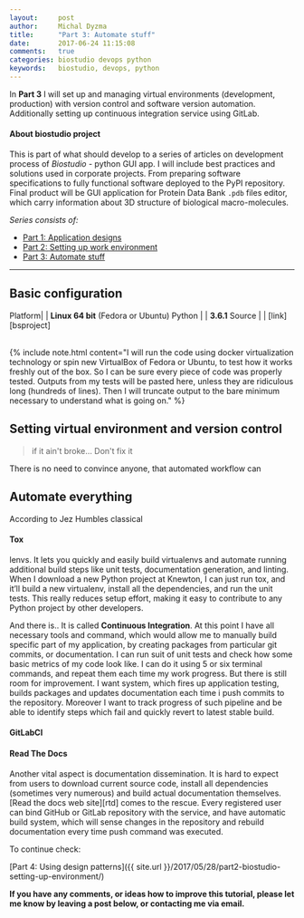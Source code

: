 ```yaml
---
layout:     post
author:     Michal Dyzma
title:      "Part 3: Automate stuff"
date:       2017-06-24 11:15:08
comments:   true
categories: biostudio devops python
keywords:   biostudio, devops, python
---
```


In __Part 3__ I will set up and managing virtual environments (development, production) with version control and software version automation. Additionally setting up continuous integration service using GitLab.

#### About biostudio project

This is part of  what should develop to a series of articles on development process of _Biostudio_ - python GUI app. I will include best practices and solutions used in corporate projects. From preparing  software specifications to fully functional software deployed to the PyPI repository. Final product will be GUI application for Protein Data Bank ```.pdb``` files editor, which carry information about 3D structure of biological macro-molecules.

_Series consists of:_

* [Part 1: Application designs]({{site.url}}/2017/03/26/part1-biostudio-application-design/)
* [Part 2: Setting up work environment]({{site.url}}/2017/05/28/part2-biostudio-setting-up-environment/)
* [Part 3: Automate stuff]({{site.url}}/2017/06/24/part3-biostudio-automate-stuff/)

<!-- 
* [Part 4: Low Level Design implementation]({{site.url}}/2017/04/15/part4-biostudio-design-implementation-continue/)
* [Part 5: Debugging and profiling]({{site.url}}/2017/04/16/part5-biostudio-debugging-and-profiling/)
* [Part 6: Application deployment]({{site.url}}/2017/04/17/part6-biostudio-application-deployment/)
* [Part 7: Application life cycle]({{site.url}}/2017/04/18/part7-biostudio-application-lifecycle/)
* [Part 8: Code metrics]({{site.url}}/2017/04/19/part8-biostudio-code-metrics/)
 -->
-----


## Basic configuration


Platform| | **Linux 64 bit** (Fedora or Ubuntu)
Python  | | **3.6.1**
Source  | | [link][bsproject]

<br>
{% include note.html content="I will run the code using docker virtualization technology or spin new VirtualBox of Fedora or Ubuntu, to test how it works freshly out of the box. So I can be sure every piece of code was properly tested. Outputs from my tests will be pasted here, unless they are ridiculous long (hundreds of lines). Then I will truncate output to the bare minimum necessary to understand what is going on." %}



## Setting virtual environment and version control


> if it ain't broke… Don't fix it

There is no need to convince anyone, that automated workflow can 



## Automate everything

According to Jez Humbles classical 

#### Tox



lenvs. It lets you quickly and easily build virtualenvs and automate running additional build steps like unit tests, documentation generation, and linting. When I download a new Python project at Knewton, I can just run tox, and it’ll build a new virtualenv, install all the dependencies, and run the unit tests. This really reduces setup effort, making it easy to contribute to any Python project by other developers.




And there is.. It is called **Continuous Integration**. At this point I have all necessary tools and command, which would allow me to manually build specific part of my application, by creating packages from particular git commits, or documentation. I can run suit of unit tests and check how some basic metrics of my code look like. I can do it using 5 or six terminal commands, and repeat them each time my work progress. But there is still room for improvement. I want system, which fires up application testing,  builds packages and updates documentation each time i push commits to the repository. Moreover I want to track progress of such pipeline and be able to identify steps which fail and quickly revert to latest stable build. 


#### GitLabCI


#### Read The Docs




Another vital aspect is documentation dissemination. It is hard to expect from users to download current source code, install all dependencies (sometimes very numerous) and build actual documentation themselves. [Read the docs web site][rtd] comes to the rescue. Every registered user can bind GitHub or GitLab repository with the service, and have automatic build system, which will sense changes in the repository and rebuild documentation every time push command was executed.

To continue check:

[Part 4: Using design patterns]({{ site.url }}/2017/05/28/part2-biostudio-setting-up-environment/) 

__If you have any comments, or ideas how to improve this tutorial, please let me know by leaving a post below, or contacting me via email.__

<!-- 

Now that I have virtualenvs for the projects, you’ll want an easy way to build the virtualenv and install all the dependencies from your requirements.txt file. An automatic way to set up virtualenvs is important for getting new users started with your project, and is also useful for enabling you to quickly and easily rebuild broken virtualenvs.

A tox.ini file at Knewton might look something like this:


[tox]
envlist=py27                         # We use only Python 2.7
indexserver =
     # We host our own PyPI (see below)
     default = https://python.internal.knewton.com/simple

[testenv]
deps = 
     -rrequirements.txt              # Pinned requirements (yes, no space)
commands=
     pipconflictchecker              # Check for any version conflicts
     py.test . {posargs}             # Run unit tests

Get started with tox at its home page.

Indicate transitive dependencies using install_requires

At some point, you may want to package your Python project with sdist or as a wheel, so that others can depend on it by installing it with pip. Dependency management gets a bit more complicated at this point, because pip actually doesn’t look at your requirements.txt file when installing your packaged project.

Instead, pip looks at the install_requires field in setup.py, so you should be sure to fill this out in order to make a project that others can easily install. In contrast to requirements.txt, this field should list only your direct dependencies. Although requirements in requirements.txt should generally be pinned to exact versions, requirements in install_requires should permit the largest possible ranges. If you’d like to understand these differences, “The Package Dependency Blues” does a great job of explaining requirements.txt and install_requires.4

The way tox handles requirements.txt and install_requires can be a bit confusing. First, tox installs requirements from the deps section of tox.ini. Then tox runs python setup.py install, which will install dependencies from your install_requires. Since your requirements.txt file should contain a superset of the packages in your install_requires, this second step should not install any requirements if you’ve filled out your deps section correctly.

Of course, now you have two different lists of requirements to maintain. If only there were a simple way to do so! Pip-compile, from pip-tools, is the most promising tool for keeping your requirements.txt and install_requires in sync. It’s not yet fully mature, but it’s very helpful for projects with many transitive dependencies.

Specify which versions of Python tools you want to support

If you’re using pip, virtualenv, and tox, then anyone with those tools should be able to build your project, right? Unfortunately, the answer is, “almost.” If someone is running a different version of pip, virtualenv, or tox, their build may work differently than yours. As an example, tox 1.x passes all environment variables through to the commands it’s running, but tox 2.x runs its tasks in an environment with only a whitelist of environment variables. This means that, if you had a script that tried to read the $EDITOR environment variable, it might work fine when built with tox 1.x, but fail with tox 2.x.

At Knewton, we take the approach of restricting the allowed versions of these tools. We have a script called “Python Doctor” that will check your versions of Python, pip, virtualenv, and tox to ensure that they’re within our band of accepted ranges.

For an open source project, this is a little more complicated because you can’t restrict the versions of the tools running on your contributors’ workstations. In this case, it’s a good idea to mention the versions of these tools with which your project can be built.5 Note that this only applies to tools that are installed in your global Python environment, which will not appear in your requirements.txt or install_requires. For example, tox or pip would not generally appear in a requirements.txt file.

Example README snippet:

To build this project, run `tox -r`. This project has been tested with tox >=1.8,<2. If you want to make your own virtualenv instead, we recommend using virtualenv >=13.

Control your packages with a PyPI server

By default, pip will install packages from the python.org pypi server. If you work at a place with proprietary code, you may wish to run your own PyPI server. This will allow you to install your own packages as easily as those from the main PyPI server.

It’s actually much easier to set this up than you might think: your PyPI server can be as simple as an HTTP server serving a folder that contains sdist’ed tarballs of your Python project!

By hosting your own PyPI server, you can make it easy to maintain forked versions of external libraries.

You can also use a PyPI server to encourage consistent builds and reduce version conflicts by limiting the ability to add new libraries to your organization’s PyPI server.

Learn more about setting up a PyPI server here.

Examples

I’ve added to Github two Python project templates that illustrate how to tie all of this together:

Python-project-template-with-pip-conflict-checker uses pip-conflict-checker to check for dependency conflicts. This is a slightly more reliable strategy, but will require a little more manual effort to keep your requirements files in sync.
Python-project-template-with-pip-compile uses pip-compile to simplify requirements management. Pip-compile is not yet a mature tool, but it makes it much easier to manage dependencies.
Conclusion

This is our strategy, but you’ll probably need to modify it to suit your own circumstances. Additionally, the Python community has been growing quickly recently, so it’s likely that some of these practices will be replaced in the next few years. If you’re reading this in 2018, hopefully there will be some easier ways to manage Python dependencies!

Notes

If you’re used to other dependency management systems, this may sound trivial. With Python, it’s not!
“Pip” stands for “pip installs packages.” Easy_install was formerly used for this, but nowadays pip is superior.
Pip is now included with Python 2 versions starting with 2.7.9, as well as Python 3 versions starting with 3.4.
A nagging aside: make sure to follow semantic versioning to make it easier for other projects to restrict the version of your project in their install_requires.
If you want to take this to the next level, you can specify your build tools programmatically too! Make a file called requirements-meta.txt that contains pinned versions of your build tools like tox. Then you’ll have a two-step build process:
Install your per-project build system. To do this, use your global tox or virtualenvwrapper to make a virtualenv with this pinned version of tox in it.
Use your per-project build system to build your project. To do this, run the tox that you just installed to run the project’s primary builds. If you understood this, great job!
What's this? You're reading N choose K, the Knewton tech blog. We're crafting the Knewton Adaptive Learning Platform that uses data from millions of students to continuously personalize the presentation of educational content according to learners' needs. Sound interesting? We're hiring.





# Docker

https://jpetazzo.github.io/2013/12/01/docker-python-pip-requirements/

Efficient management Python projects dependencies with Docker
 Discuss on Hacker News
There are many ways to handle Python app dependencies with Docker. Here is an overview of the most common ones – with a twist.

In our examples, we will make the following assumptions:

you want to write a Dockerfile for a Python app;
the code is directly at the top of the repo (i.e. there’s a setup.py file at the root of the repo);
your app requires Flask (and possibly other dependencies).
Using your distro’s packages
This is the easiest method, but it has some pretty strict requirements.

The Python dependencies that you need must be packaged by your distro. (Obviously!)
Almost as obvious, but a bit more tricky: your distro has to carry the specific version that you need. You want Django 1.6 but your distro only have 1.5? Too bad!
You must be able to map the Python package name to the distro package name. Again, that sounds really obvious, and it’s not a big deal if you are familiar with your distro. For instance, on Debian/Ubuntu, in most cases, Python package xxx will be packaged as python-xxx. But if you have to deal with a complex Python app with a large-ish requirements.txt file, things might be more tedious.
If you run multiple apps in the same environment, their requirements must not conflict with each other. For instance, if you install (on the same machine) a CMS system and a ticket tracking system both depending on different versions of Django, you’re in trouble.
The most common answer to those constraints is “just use virtualenv instead!”, and this is the generally accepted strategy. However, before ditching distro packages, let’s remember two key things!

If we’re using Docker, most of those problems go away (just like when using virtualenv), because you can use different containers for different apps (and get rid of version conflicts). Also, if you need a more recent (or older) version of a package, you can use a more recenet (or older) version of the distro, and a moderate amount of luck will make sure that you can find the right thing. Just check e.g. http://packages.debian.org/ or http://packages.ubuntu.com/ to check version numbers first.
Sometimes, it happens that a specific Python dependency will be incompatible with your Python version, or some other library on your system. Example: I recently stumbled upon a version of simplejson which didn’t work with Python 3.2. This is less likely to occur with distro packages, because such problems will be caught by the packagers and the other users. Free QA!
So what does your Dockerfile look like?

# Use a specific version of Debian (because it has the exact Python for us)
FROM stackbrew/debian:jessie
RUN apt-get install -qy python3
RUN apt-get install -qy python3-flask
ADD . /myapp
WORKDIR /myapp
RUN python3 setup.py install
EXPOSE 8000
CMD myapp --port 8000
Pretty simple – especially if you don’t have too many requirements. Note how we apt-get install each package with a separate command. It creates more Docker layers, but that’s OK, and it means that if you add more dependencies later, the cache will be used. If you use a single line, each time you add a new package, everything will be downloaded and installed again.

requirements.txt
If you can’t use the packages of your distro (they don’t have that specific version that you absolutely need!), or if you are using some stuff which is just not packaged at all, here’s our “plan B”. In that situation, you will generally have a requirements.txt file, describing the dependencies of the app, pinned to specific versions. That kind of file can be generated with pip freeze, and those dependencies can then be installed with pip install -r requoirements.txt.

That’s also the preferred solution when you want to use some dependencies straight from GitHub, BitBucket, or any other code repository, because pip supports that too.

Let’s see first what the Dockerfile will look like, and discuss the pros and cons of this approach.

FROM stackbrew/debian:jessie
RUN apt-get install -qy python3
RUN apt-get install -qy python3-pip
ADD . /myapp
WORKDIR /myapp
RUN pip-3.3 install -r requirements.txt
RUN pip-3.3 install .
EXPOSE 8000
CMD myapp --port 8000
While it looks similar to what we did earlier, there is actually a huge difference (apart from the fact that dependencies are no longer handled by Debian, but directly by pip). Dependencies are now installed after the ADD command. This is a big deal because as of Docker 0.7.1, the ADD command is not cached, which means that all subsequent commands are not cached, neither. So each time you build this Dockerfile, you end up re-installing all the dependencies, which could take some time.

This is a significant drawback, because development is now significantly slower, since each build can take minutes instead of seconds.

So how do we solve that problem? Well, let’s see!

Two Dockerfiles
A common workaround to ADD issue is to use two Dockerfiles. The first one installs your dependencies, the second one installs your code. They will look like this:

FROM stackbrew/debian:jessie
RUN apt-get install -qy python3
RUN apt-get install -qy python3-pip
ADD requirements.txt /
RUN pip-3.3 install -r requirements.txt
This first Dockerfile should be built with a specific name; e.g. docker build -t myapp .. Then, the second Dockerfile reuses it:

FROM myapp
ADD . /myapp
WORKDIR /myapp
RUN pip-3.3 install .
EXPOSE 8000
CMD myapp --port 8000
Now, code modifications won’t cause all dependencies to be re-installed. However, if you change dependencies, you have to manually rebuild the first image, then the second.

This workaround is good, but has two drawbacks.

You have to remember to rebuild the first image when you update dependencies. That sounds obvious and easy, but what happens if someone else updates requirements.txt, and then you pull their changes from git? Are you sure that you will notice the change? Maybe you should setup a git hook to remind you?
Workflows like Trusted Builds get more complicated as well. It’s still possible to get full automation, though. You can put the first Dockerfile (and the requirements file) in a subdirectory of the repository, and create a first Trusted Build for e.g. username/myappbase, pointing at that subdirectory. Then create a second Trusted Build, e.g. username/myapp, pointing at the root directory, and using FROM username/myappbase.
I appreciate the convenience of being able to use two Dockerfiles, but at the same time, I believe that it makes the build process more complicated and error-prone.

So let’s see what else we could do!

One-by-one pip install
We are in a kind of catch 22: we want to pip install -r requirements.txt, but if we ADD requirements.txt we break caching, And we want caching.

What would McGyver do?

Instead of installing from requirements.txt, let’s install each package manually, with pip, with different RUN commands. That way, those commands can be properly cached. See the following Dockerfile:

FROM stackbrew/debian:jessie
RUN apt-get install -qy python3
RUN apt-get install -qy python3-pip
RUN pip-3.3 install Flask
RUN pip-3.3 install some-other-dependency
ADD . /myapp
WORKDIR /myapp
RUN pip-3.3 install .
EXPOSE 8000
CMD myapp --port 8000
Now we won’t reinstall dependencies each time we rebuild. Great. However, our dependencies are now duplicated in two places: in requirements.txt, and in Dockerfile. It’s not the end of the world, but if you update one of them without the other, confusion will ensue.

So this solution is nice from a build time and tooling perspective, but it doesn’t abide by “DRY” principles (Don’t Repeat Yourself), which is another way to say that it can be subtly error-prone as well.

Combo
I’m therefore suggesting to mix two of the previous solutions to solve the issue! Really, the idea is to install dependencies twice. Or rather, to install them the first time with RUN statements (which get cached), and execute pip install -r requirements.txt after the ADD. The latter won’t get cached, but pip is nice, and it won’t reinstall things that are already installed.

That way, you leverage the caching system of the Docker builder, but at the same time, if you update requirements.txt without updating Dockerfile, the pip install command will patch up your image anyway, by upgrading your dependencies to the right version. The build will just be slower until you update the Dockerfile, but that’s it.

The Dockerfile will look like this:

FROM stackbrew/debian:jessie
RUN apt-get install -qy python3
RUN apt-get install -qy python3-pip
RUN pip-3.3 install Flask
RUN pip-3.3 install some-other-dependency
ADD . /myapp
WORKDIR /myapp
RUN pip-3.3 install -r requirements.txt
RUN pip-3.3 install .
EXPOSE 8000
CMD myapp --port 8000
Virtualenv
If you followed carefully, you noticed that we mentioned virtualenv in the beginning of this post, but we haven’t used it so far. Is virtualenv useful with Docker? It depends!

On a regular machine (be it your local development machine or a deployment server), you will have multiple Python apps. If they rely only on Python dependencies that happen to be packaged by your distro, great. Otherwise, virtualenv will come to the rescue; either as a sidekick to your distro’s packages (by complementing them) or as a total replacement (if you create the virtualenv with --no-site-packages).

With Docker, you will generally deploy one single app per container; so why use virtualenv? It might still be useful to advert conflicts between Python libs installed as distro packages, and libs installed with pip. This is not very likely for simple projects, but if you have a bigger codebase with many dependencies, and also install distro packages bringing their own Python dependencies with them, it could happen.

Other points of view
There is no right or wrong solution for that matter. Depending on the size of your project, on the number of dependencies, and how their interact with your distro, one method can be better than another.

On that topic, I suggest that you read Nick Stinemates’ blog post about running Python apps with Docker, or Paul Tagliamonte blog post about the respective merits of apt and pip.


## Documentation

Self documenting code from _docstrings_. In this project Sphinx framework will generate quality documentation each time update is being pushed to the project master.

__If you have any comments, or ideas how to improve this tutorial, please let me know by leaving a post below, or contacting me via email.__
 -->
